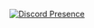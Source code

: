 [![Discord Presence](https://lanyard.cnrad.dev/api/795969792778698763)](https://discord.com/users/795969792778698763)
